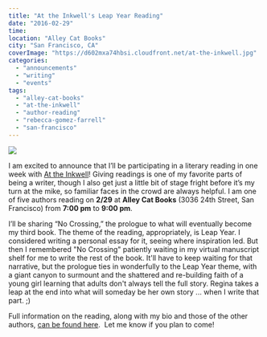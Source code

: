 ```yaml
---
title: "At the Inkwell's Leap Year Reading"
date: "2016-02-29"
time:
location: "Alley Cat Books"
city: "San Francisco, CA"
coverImage: "https://d602mxa74hbsi.cloudfront.net/at-the-inkwell.jpg"
categories: 
  - "announcements"
  - "writing"
  - "events"
tags: 
  - "alley-cat-books"
  - "at-the-inkwell"
  - "author-reading"
  - "rebecca-gomez-farrell"
  - "san-francisco"
---
```


![](https://d602mxa74hbsi.cloudfront.net/at-the-inkwell.jpg)

I am excited to announce that I’ll be participating in a literary reading in one week with [At the Inkwell](http://attheinkwell.com/about-and-news/)! Giving readings is one of my favorite parts of being a writer, though I also get just a little bit of stage fright before it’s my turn at the mike, so familiar faces in the crowd are always helpful. I am one of five authors reading on **2/29** at **Alley Cat Books** (3036 24th Street, San Francisco) from **7:00 pm** to **9:00 pm**.

I’ll be sharing “No Crossing,” the prologue to what will eventually become my third book. The theme of the reading, appropriately, is Leap Year. I considered writing a personal essay for it, seeing where inspiration led. But then I remembered "No Crossing" patiently waiting in my virtual manuscript shelf for me to write the rest of the book. It'll have to keep waiting for that narrative, but the prologue ties in wonderfully to the Leap Year theme, with a giant canyon to surmount and the shattered and re-building faith of a young girl learning that adults don't always tell the full story. Regina takes a leap at the end into what will someday be her own story ... when I write that part. ;)

Full information on the reading, along with my bio and those of the other authors, [can be found here](http://attheinkwell.com/readings/leap-year-san-francisco/).  Let me know if you plan to come!
